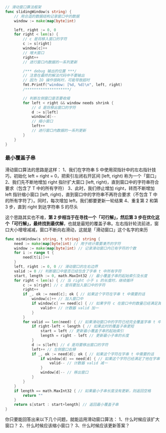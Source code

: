 ```go
// 滑动窗口算法框架
func slidingWindow(s string) {
    // 用合适的数据结构记录窗口中的数据
    window := make(map[byte]int)

    left, right := 0, 0
    for right < len(s) {
        // c 是将移入窗口的字符
        c := s[right]
        window[c]++
        // 增大窗口
        right++
        // 进行窗口内数据的一系列更新

        /*** debug 输出的位置 ***/
        // 注意在最终的解法代码中不要输出
        // 因为 IO 操作很耗时，可能导致超时
        fmt.Printf("window: [%d, %d)\n", left, right)
        /********************/

        // 判断左侧窗口是否要收缩
        for left < right && window needs shrink {
            // d 是将移出窗口的字符
            d := s[left]
            window[d]--
            // 缩小窗口
            left++
            // 进行窗口内数据的一系列更新
        }
    }
}
```

### 最小覆盖子串

滑动窗口算法的思路是这样：
1、我们在字符串 S 中使用双指针中的左右指针技巧，初始化 left = right = 0，把索引左闭右开区间 [left, right) 称为一个「窗口」
2、我们先不断地增加 right 指针扩大窗口 [left, right)，直到窗口中的字符串符合要求（包含了 T 中的所有字符）
3、此时，我们停止增加 right，转而不断增加 left 指针缩小窗口 [left, right)，直到窗口中的字符串不再符合要求（不包含 T 中的所有字符了）。同时，每次增加 left，我们都要更新一轮结果
4、重复第 2 和第 3 步，直到 right 到达字符串 S 的尽头

这个思路其实也不难，**第 2 步相当于在寻找一个「可行解」，然后第 3 步在优化这个「可行解」，最终找到最优解**，也就是最短的覆盖子串。左右指针轮流前进，窗口大小增增减减，窗口不断向右滑动，这就是「滑动窗口」这个名字的来历

```go
func minWindow(s string, t string) string {
    need := make(map[byte]int) // 用于统计需要凑齐的字符
    window := make(map[byte]int) // 记录滑动窗口内已有字符的个数
    for i := range t {
        need[t[i]]++
    }
    left, right := 0, 0 // 滑动窗口的左右边界
    valid := 0 // 判断窗口中是否已经包含了字串 t 中所有字符
    start, length := 0, math.MaxInt32 // 最小覆盖子串的起始索引及长度
    for right < len(s) { // 当 right 小于 s 的长度时，继续循环
        c := s[right] // c 是将要加入窗口中的字符
        right++
        if _, ok := need[c]; ok { // 如果这个字符在字串 t 中需要的话
            window[c]++ // 加入窗口中
            if window[c] == need[c] { // 如果字符 c 在窗口中的数量已经满足其在字串 t 中的数量
                valid++ // 计数器 valid 加一
            }
        }
        for valid == len(need) { // 如果滑动窗口中的字符已经完全覆盖字串 t 中的字符
            if right-left < length { // 如果此时的覆盖子串更短
                start = left // 更新最小覆盖子串的起始索引
                length = right - left // 更新最小子串的长度
            }
            d := s[left] // d 是将要移出窗口的字符
            left++ // 左侧窗口右移
            if _, ok := need[d]; ok { // 如果这个字符在字串 t 中需要的话
                if window[d] == need[d] { // 如果这个字符已经满足了他在字串 t 中的需求
                    valid-- // 计数器 valid 减一
                }
                window[d]-- // 移出窗口
            }
        }
    }
    if length == math.MaxInt32 { // 如果最小子串长度没有更新，则返回空格
        return ""
    }
    return s[start : start+length] // 返回最小覆盖子串
}
```

你只要能回答出来以下几个问题，就能运用滑动窗口算法：
1、什么时候应该扩大窗口？
2、什么时候应该缩小窗口？
3、什么时候应该更新答案？
